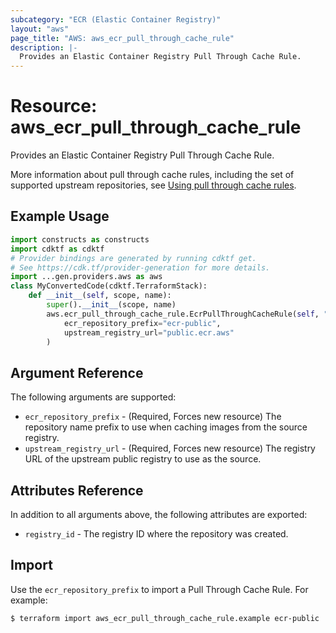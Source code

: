 ```yaml
---
subcategory: "ECR (Elastic Container Registry)"
layout: "aws"
page_title: "AWS: aws_ecr_pull_through_cache_rule"
description: |-
  Provides an Elastic Container Registry Pull Through Cache Rule.
---
```


# Resource: aws_ecr_pull_through_cache_rule

Provides an Elastic Container Registry Pull Through Cache Rule.

More information about pull through cache rules, including the set of supported
upstream repositories, see [Using pull through cache rules](https://docs.aws.amazon.com/AmazonECR/latest/userguide/pull-through-cache.html).

## Example Usage

```python
import constructs as constructs
import cdktf as cdktf
# Provider bindings are generated by running cdktf get.
# See https://cdk.tf/provider-generation for more details.
import ...gen.providers.aws as aws
class MyConvertedCode(cdktf.TerraformStack):
    def __init__(self, scope, name):
        super().__init__(scope, name)
        aws.ecr_pull_through_cache_rule.EcrPullThroughCacheRule(self, "example",
            ecr_repository_prefix="ecr-public",
            upstream_registry_url="public.ecr.aws"
        )
```

## Argument Reference

The following arguments are supported:

* `ecr_repository_prefix` - (Required, Forces new resource) The repository name prefix to use when caching images from the source registry.
* `upstream_registry_url` - (Required, Forces new resource) The registry URL of the upstream public registry to use as the source.

## Attributes Reference

In addition to all arguments above, the following attributes are exported:

* `registry_id` - The registry ID where the repository was created.

## Import

Use the `ecr_repository_prefix` to import a Pull Through Cache Rule. For example:

```
$ terraform import aws_ecr_pull_through_cache_rule.example ecr-public
```

<!-- cache-key: cdktf-0.17.0-pre.15 input-6099cbb7e41b6a76e777b1f0f19e0338e8f07b3553c242f381086adc8fb511ec -->